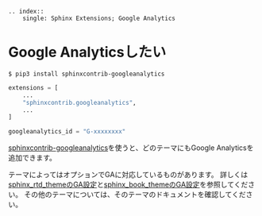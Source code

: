 ```{eval-rst}
.. index::
    single: Sphinx Extensions; Google Analytics

```

# Google Analyticsしたい

```console
$ pip3 install sphinxcontrib-googleanalytics
```

```python
extensions = [
    ...
    "sphinxcontrib.googleanalytics",
    ...
]

googleanalytics_id = "G-xxxxxxxx"
```

[sphinxcontrib-googleanalytics](https://github.com/sphinx-contrib/googleanalytics)を使うと、どのテーマにもGoogle Analyticsを追加できます。

テーマによってはオプションでGAに対応しているものがあります。
詳しくは[sphinx_rtd_themeのGA設定](./sphinx-html-theme-rtd.md)と[sphinx_book_themeのGA設定](./sphinx-html-theme-book.md)を参照してください。
その他のテーマについては、そのテーマのドキュメントを確認してください。
